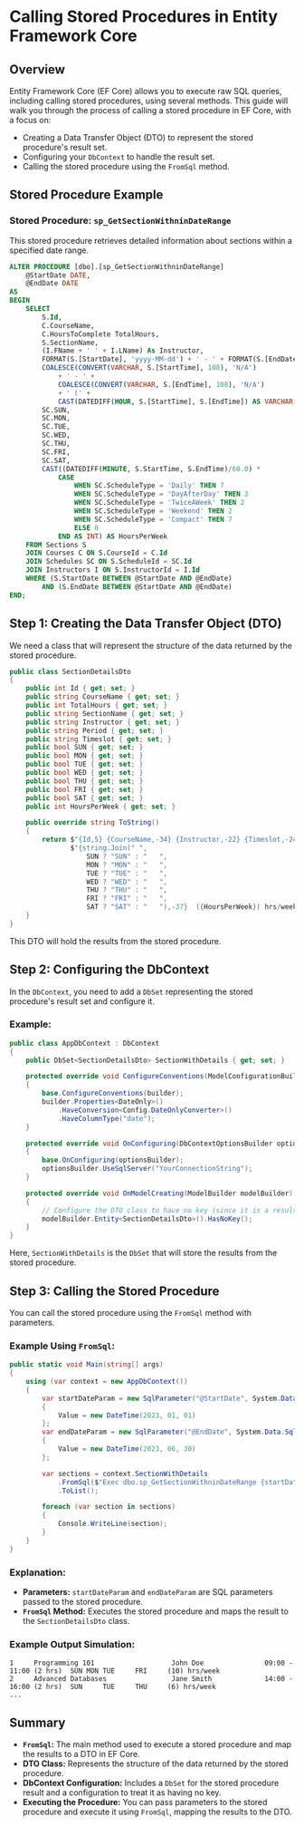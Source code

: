 # Calling Stored Procedures in Entity Framework Core

## Overview

Entity Framework Core (EF Core) allows you to execute raw SQL queries, including calling stored procedures, using several methods. This guide will walk you through the process of calling a stored procedure in EF Core, with a focus on:

- Creating a Data Transfer Object (DTO) to represent the stored procedure's result set.
- Configuring your `DbContext` to handle the result set.
- Calling the stored procedure using the `FromSql` method.

## Stored Procedure Example

### Stored Procedure: `sp_GetSectionWithninDateRange`

This stored procedure retrieves detailed information about sections within a specified date range.

```sql
ALTER PROCEDURE [dbo].[sp_GetSectionWithninDateRange]
    @StartDate DATE,
    @EndDate DATE
AS
BEGIN
    SELECT
        S.Id,
        C.CourseName,
        C.HoursToComplete TotalHours,
        S.SectionName,
        (I.FName + ' ' + I.LName) As Instructor,
        FORMAT(S.[StartDate], 'yyyy-MM-dd') + ' - ' + FORMAT(S.[EndDate], 'yyyy-MM-dd') As Period,
        COALESCE(CONVERT(VARCHAR, S.[StartTime], 108), 'N/A') 
            + ' - ' + 
            COALESCE(CONVERT(VARCHAR, S.[EndTime], 108), 'N/A') 
            + ' (' + 
            CAST(DATEDIFF(HOUR, S.[StartTime], S.[EndTime]) AS VARCHAR(2)) + ' hrs)' As Timeslot,
        SC.SUN,
        SC.MON,
        SC.TUE,
        SC.WED,
        SC.THU,
        SC.FRI,
        SC.SAT,
        CAST((DATEDIFF(MINUTE, S.StartTime, S.EndTime)/60.0) * 
            CASE 
                WHEN SC.ScheduleType = 'Daily' THEN 7
                WHEN SC.ScheduleType = 'DayAfterDay' THEN 3
                WHEN SC.ScheduleType = 'TwiceAWeek' THEN 2
                WHEN SC.ScheduleType = 'Weekend' THEN 2
                WHEN SC.ScheduleType = 'Compact' THEN 7
                ELSE 0
            END AS INT) AS HoursPerWeek
    FROM Sections S
    JOIN Courses C ON S.CourseId = C.Id
    JOIN Schedules SC ON S.ScheduleId = SC.Id
    JOIN Instructors I ON S.InstructorId = I.Id
    WHERE (S.StartDate BETWEEN @StartDate AND @EndDate) 
        AND (S.EndDate BETWEEN @StartDate AND @EndDate)
END;
```

## Step 1: Creating the Data Transfer Object (DTO)

We need a class that will represent the structure of the data returned by the stored procedure.

```csharp
public class SectionDetailsDto
{
    public int Id { get; set; }
    public string CourseName { get; set; }
    public int TotalHours { get; set; }
    public string SectionName { get; set; }
    public string Instructor { get; set; }
    public string Period { get; set; }
    public string Timeslot { get; set; }
    public bool SUN { get; set; }
    public bool MON { get; set; }
    public bool TUE { get; set; }
    public bool WED { get; set; }
    public bool THU { get; set; }
    public bool FRI { get; set; }
    public bool SAT { get; set; }
    public int HoursPerWeek { get; set; }

    public override string ToString()
    {
        return $"{Id,5} {CourseName,-34} {Instructor,-22} {Timeslot,-24} " +
               $"{string.Join(" ",
                   SUN ? "SUN" : "   ",
                   MON ? "MON" : "   ",
                   TUE ? "TUE" : "   ",
                   WED ? "WED" : "   ",
                   THU ? "THU" : "   ",
                   FRI ? "FRI" : "   ",
                   SAT ? "SAT" : "   "),-37}  ({HoursPerWeek}) hrs/week";
    }
}
```

This DTO will hold the results from the stored procedure.

## Step 2: Configuring the DbContext

In the `DbContext`, you need to add a `DbSet` representing the stored procedure's result set and configure it.

### Example:

```csharp
public class AppDbContext : DbContext
{
    public DbSet<SectionDetailsDto> SectionWithDetails { get; set; }

    protected override void ConfigureConventions(ModelConfigurationBuilder builder)
    {
        base.ConfigureConventions(builder);
        builder.Properties<DateOnly>()
            .HaveConversion<Config.DateOnlyConverter>()
            .HaveColumnType("date");
    }

    protected override void OnConfiguring(DbContextOptionsBuilder optionsBuilder)
    {
        base.OnConfiguring(optionsBuilder);
        optionsBuilder.UseSqlServer("YourConnectionString");
    }

    protected override void OnModelCreating(ModelBuilder modelBuilder)
    {
        // Configure the DTO class to have no key (since it is a result set)
        modelBuilder.Entity<SectionDetailsDto>().HasNoKey();
    }
}
```

Here, `SectionWithDetails` is the `DbSet` that will store the results from the stored procedure.

## Step 3: Calling the Stored Procedure

You can call the stored procedure using the `FromSql` method with parameters.

### Example Using `FromSql`:

```csharp
public static void Main(string[] args)
{
    using (var context = new AppDbContext())
    {
        var startDateParam = new SqlParameter("@StartDate", System.Data.SqlDbType.Date)
        {
            Value = new DateTime(2023, 01, 01)
        };
        var endDateParam = new SqlParameter("@EndDate", System.Data.SqlDbType.Date)
        {
            Value = new DateTime(2023, 06, 30)
        };

        var sections = context.SectionWithDetails
            .FromSql($"Exec dbo.sp_GetSectionWithninDateRange {startDateParam}, {endDateParam}")
            .ToList();

        foreach (var section in sections)
        {
            Console.WriteLine(section);
        }
    }
}
```

### Explanation:

- **Parameters:** `startDateParam` and `endDateParam` are SQL parameters passed to the stored procedure.
- **`FromSql` Method:** Executes the stored procedure and maps the result to the `SectionDetailsDto` class.

### Example Output Simulation:

```
1     Programming 101                   John Doe               09:00 - 11:00 (2 hrs)  SUN MON TUE     FRI     (10) hrs/week
2     Advanced Databases                Jane Smith             14:00 - 16:00 (2 hrs)  SUN     TUE     THU     (6) hrs/week
...
```

## Summary

- **`FromSql`:** The main method used to execute a stored procedure and map the results to a DTO in EF Core.
- **DTO Class:** Represents the structure of the data returned by the stored procedure.
- **DbContext Configuration:** Includes a `DbSet` for the stored procedure result and a configuration to treat it as having no key.
- **Executing the Procedure:** You can pass parameters to the stored procedure and execute it using `FromSql`, mapping the results to the DTO.